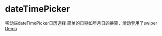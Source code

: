 # dateTimePicker
移动端dateTimePicker日历选择
简单的日期如年月日的换算，滑动套用了swiper<br>
[Demo](http://sandbox.runjs.cn/show/5l2zpgrl)
